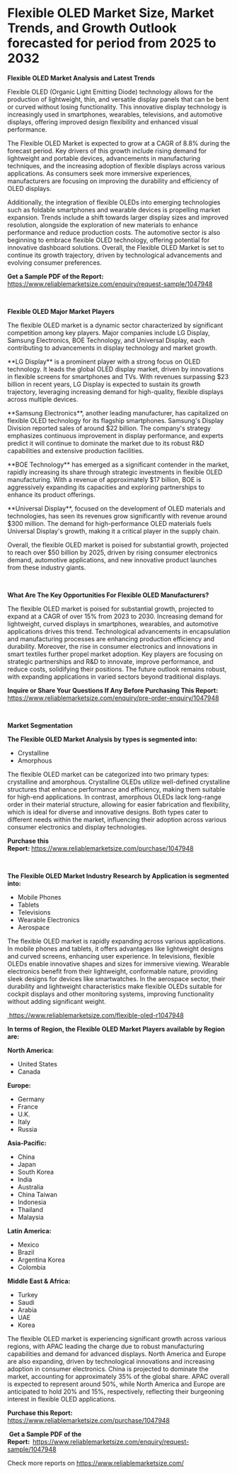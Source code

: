 <p><h1>Flexible OLED Market Size, Market Trends, and Growth Outlook forecasted for period from 2025 to 2032</h1></p><p><strong>Flexible OLED Market Analysis and Latest Trends</strong></p>
<p><p>Flexible OLED (Organic Light Emitting Diode) technology allows for the production of lightweight, thin, and versatile display panels that can be bent or curved without losing functionality. This innovative display technology is increasingly used in smartphones, wearables, televisions, and automotive displays, offering improved design flexibility and enhanced visual performance.</p><p>The Flexible OLED Market is expected to grow at a CAGR of 8.8% during the forecast period. Key drivers of this growth include rising demand for lightweight and portable devices, advancements in manufacturing techniques, and the increasing adoption of flexible displays across various applications. As consumers seek more immersive experiences, manufacturers are focusing on improving the durability and efficiency of OLED displays. </p><p>Additionally, the integration of flexible OLEDs into emerging technologies such as foldable smartphones and wearable devices is propelling market expansion. Trends include a shift towards larger display sizes and improved resolution, alongside the exploration of new materials to enhance performance and reduce production costs. The automotive sector is also beginning to embrace flexible OLED technology, offering potential for innovative dashboard solutions. Overall, the Flexible OLED Market is set to continue its growth trajectory, driven by technological advancements and evolving consumer preferences.</p></p>
<p><strong>Get a Sample PDF of the Report:&nbsp;</strong> <a href="https://www.reliablemarketsize.com/enquiry/request-sample/1047948?utm_campaign=2218&utm_medium=2&utm_source=Github&utm_content=ia&utm_term=10022025&utm_id=flexible-oled">https://www.reliablemarketsize.com/enquiry/request-sample/1047948</a></p>
<p>&nbsp;</p>
<p><strong>Flexible OLED Major Market Players</strong></p>
<p><p>The flexible OLED market is a dynamic sector characterized by significant competition among key players. Major companies include LG Display, Samsung Electronics, BOE Technology, and Universal Display, each contributing to advancements in display technology and market growth.</p><p>**LG Display** is a prominent player with a strong focus on OLED technology. It leads the global OLED display market, driven by innovations in flexible screens for smartphones and TVs. With revenues surpassing $23 billion in recent years, LG Display is expected to sustain its growth trajectory, leveraging increasing demand for high-quality, flexible displays across multiple devices.</p><p>**Samsung Electronics**, another leading manufacturer, has capitalized on flexible OLED technology for its flagship smartphones. Samsung's Display Division reported sales of around $22 billion. The company's strategy emphasizes continuous improvement in display performance, and experts predict it will continue to dominate the market due to its robust R&D capabilities and extensive production facilities.</p><p>**BOE Technology** has emerged as a significant contender in the market, rapidly increasing its share through strategic investments in flexible OLED manufacturing. With a revenue of approximately $17 billion, BOE is aggressively expanding its capacities and exploring partnerships to enhance its product offerings.</p><p>**Universal Display**, focused on the development of OLED materials and technologies, has seen its revenues grow significantly with revenue around $300 million. The demand for high-performance OLED materials fuels Universal Display's growth, making it a critical player in the supply chain.</p><p>Overall, the flexible OLED market is poised for substantial growth, projected to reach over $50 billion by 2025, driven by rising consumer electronics demand, automotive applications, and new innovative product launches from these industry giants.</p></p>
<p>&nbsp;</p>
<p><strong>What Are The Key Opportunities For Flexible OLED Manufacturers?</strong></p>
<p><p>The flexible OLED market is poised for substantial growth, projected to expand at a CAGR of over 15% from 2023 to 2030. Increasing demand for lightweight, curved displays in smartphones, wearables, and automotive applications drives this trend. Technological advancements in encapsulation and manufacturing processes are enhancing production efficiency and durability. Moreover, the rise in consumer electronics and innovations in smart textiles further propel market adoption. Key players are focusing on strategic partnerships and R&D to innovate, improve performance, and reduce costs, solidifying their positions. The future outlook remains robust, with expanding applications in varied sectors beyond traditional displays.</p></p>
<p><strong>Inquire or Share Your Questions If Any Before Purchasing This Report:</strong> <a href="https://www.reliablemarketsize.com/enquiry/pre-order-enquiry/1047948?utm_campaign=2218&utm_medium=2&utm_source=Github&utm_content=ia&utm_term=10022025&utm_id=flexible-oled">https://www.reliablemarketsize.com/enquiry/pre-order-enquiry/1047948</a></p>
<p>&nbsp;</p>
<p><strong>Market Segmentation</strong></p>
<p><strong>The Flexible OLED Market Analysis by types is segmented into:</strong></p>
<p><ul><li>Crystalline</li><li>Amorphous</li></ul></p>
<p><p>The flexible OLED market can be categorized into two primary types: crystalline and amorphous. Crystalline OLEDs utilize well-defined crystalline structures that enhance performance and efficiency, making them suitable for high-end applications. In contrast, amorphous OLEDs lack long-range order in their material structure, allowing for easier fabrication and flexibility, which is ideal for diverse and innovative designs. Both types cater to different needs within the market, influencing their adoption across various consumer electronics and display technologies.</p></p>
<p><strong>Purchase this Report:&nbsp;</strong><a href="https://www.reliablemarketsize.com/purchase/1047948?utm_campaign=2218&utm_medium=2&utm_source=Github&utm_content=ia&utm_term=10022025&utm_id=flexible-oled">https://www.reliablemarketsize.com/purchase/1047948</a></p>
<p>&nbsp;</p>
<p><strong>The Flexible OLED Market Industry Research by Application is segmented into:</strong></p>
<p><ul><li>Mobile Phones</li><li>Tablets</li><li>Televisions</li><li>Wearable Electronics</li><li>Aerospace</li></ul></p>
<p><p>The flexible OLED market is rapidly expanding across various applications. In mobile phones and tablets, it offers advantages like lightweight designs and curved screens, enhancing user experience. In televisions, flexible OLEDs enable innovative shapes and sizes for immersive viewing. Wearable electronics benefit from their lightweight, conformable nature, providing sleek designs for devices like smartwatches. In the aerospace sector, their durability and lightweight characteristics make flexible OLEDs suitable for cockpit displays and other monitoring systems, improving functionality without adding significant weight.</p></p>
<p><a href="https://www.reliablemarketsize.com/flexible-oled-r1047948?utm_campaign=2218&utm_medium=2&utm_source=Github&utm_content=ia&utm_term=10022025&utm_id=flexible-oled">&nbsp;https://www.reliablemarketsize.com/flexible-oled-r1047948</a></p>
<p><strong>In terms of Region, the Flexible OLED Market Players available by Region are:</strong></p>
<p>
    <p> <strong> North America: </strong>
        <ul>
            <li>United States</li>
            <li>Canada</li>
        </ul>
        </p> 
    <p> <strong> Europe: </strong>
        <ul>
            <li>Germany</li>
            <li>France</li>
            <li>U.K.</li>
            <li>Italy</li>
            <li>Russia</li>
        </ul>
        </p> 
    <p> <strong> Asia-Pacific: </strong>
        <ul>
            <li>China</li>
            <li>Japan</li>
            <li>South Korea</li>
            <li>India</li>
            <li>Australia</li>
            <li>China Taiwan</li>
            <li>Indonesia</li>
            <li>Thailand</li>
            <li>Malaysia</li>
        </ul>
        </p> 
    <p> <strong> Latin America: </strong>
        <ul>
            <li>Mexico</li>
            <li>Brazil</li>
            <li>Argentina Korea</li>
            <li>Colombia</li>
        </ul>
        </p> 
    <p> <strong> Middle East & Africa: </strong>
        <ul>
            <li>Turkey</li>
            <li>Saudi</li>
            <li>Arabia</li>
            <li>UAE</li>
            <li>Korea</li>
        </ul>
    </p>
    </p>
<p><p>The flexible OLED market is experiencing significant growth across various regions, with APAC leading the charge due to robust manufacturing capabilities and demand for advanced displays. North America and Europe are also expanding, driven by technological innovations and increasing adoption in consumer electronics. China is projected to dominate the market, accounting for approximately 35% of the global share. APAC overall is expected to represent around 50%, while North America and Europe are anticipated to hold 20% and 15%, respectively, reflecting their burgeoning interest in flexible OLED applications.</p></p>
<p><strong>Purchase this Report: </strong><a href="https://www.reliablemarketsize.com/purchase/1047948?utm_campaign=2218&utm_medium=2&utm_source=Github&utm_content=ia&utm_term=10022025&utm_id=flexible-oled">https://www.reliablemarketsize.com/purchase/1047948</a></p>
<p>&nbsp;<strong>Get a Sample PDF of the Report:&nbsp;&nbsp;</strong><a href="https://www.reliablemarketsize.com/enquiry/request-sample/1047948?utm_campaign=2218&utm_medium=2&utm_source=Github&utm_content=ia&utm_term=10022025&utm_id=flexible-oled">https://www.reliablemarketsize.com/enquiry/request-sample/1047948</a></p>
<p><strong></strong></p>
<p>Check more reports on <a href="https://www.reliablemarketsize.com/?utm_campaign=2218&utm_medium=2&utm_source=Github&utm_content=ia&utm_term=10022025&utm_id=flexible-oled">https://www.reliablemarketsize.com/</a></p>